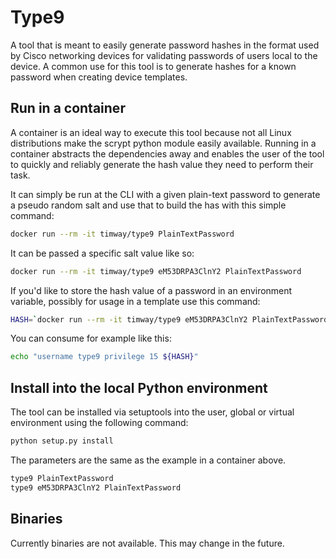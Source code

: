 # Type9

A tool that is meant to easily generate password hashes in the format used by Cisco networking devices for validating passwords of users local to the device. A common use for this tool is to generate hashes for a known password when creating device templates.

## Run in a container

A container is an ideal way to execute this tool because not all Linux distributions make the scrypt python module easily available. Running in a container abstracts the dependencies away and enables the user of the tool to quickly and reliably generate the hash value they need to perform their task.

It can simply be run at the CLI with a given plain-text password to generate a pseudo random salt and use that to build the has with this simple command:

```bash
docker run --rm -it timway/type9 PlainTextPassword
```

It can be passed a specific salt value like so:

```bash
docker run --rm -it timway/type9 eM53DRPA3ClnY2 PlainTextPassword
```

If you'd like to store the hash value of a password in an environment variable, possibly for usage in a template use this command:

```bash
HASH=`docker run --rm -it timway/type9 eM53DRPA3ClnY2 PlainTextPassword`
```

You can consume for example like this:

```bash
echo "username type9 privilege 15 ${HASH}"
```

## Install into the local Python environment
The tool can be installed via setuptools into the user, global or virtual environment using the following command:

```bash
python setup.py install
```

The parameters are the same as the example in a container above.

```bash
type9 PlainTextPassword
type9 eM53DRPA3ClnY2 PlainTextPassword
```

## Binaries
Currently binaries are not available. This may change in the future.